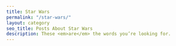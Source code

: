 ```yaml
---
title: Star Wars
permalink: "/star-wars/"
layout: category
seo_title: Posts About Star Wars
description: These <em>are</em> the words you’re looking for.
---
```


